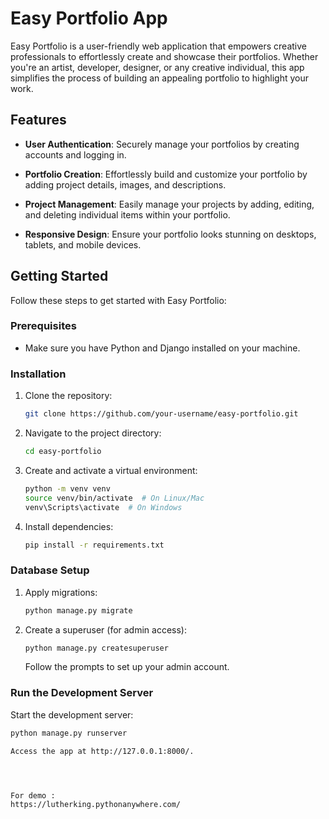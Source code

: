 # Easy Portfolio App

Easy Portfolio is a user-friendly web application that empowers creative professionals to effortlessly create and showcase their portfolios. Whether you're an artist, developer, designer, or any creative individual, this app simplifies the process of building an appealing portfolio to highlight your work.

## Features

- **User Authentication**: Securely manage your portfolios by creating accounts and logging in.

- **Portfolio Creation**: Effortlessly build and customize your portfolio by adding project details, images, and descriptions.

- **Project Management**: Easily manage your projects by adding, editing, and deleting individual items within your portfolio.

- **Responsive Design**: Ensure your portfolio looks stunning on desktops, tablets, and mobile devices.

## Getting Started

Follow these steps to get started with Easy Portfolio:

### Prerequisites

- Make sure you have Python and Django installed on your machine.

### Installation

1. Clone the repository:

    ```bash
    git clone https://github.com/your-username/easy-portfolio.git
    ```

2. Navigate to the project directory:

    ```bash
    cd easy-portfolio
    ```

3. Create and activate a virtual environment:

    ```bash
    python -m venv venv
    source venv/bin/activate  # On Linux/Mac
    venv\Scripts\activate  # On Windows
    ```

4. Install dependencies:

    ```bash
    pip install -r requirements.txt
    ```

### Database Setup

1. Apply migrations:

    ```bash
    python manage.py migrate
    ```

2. Create a superuser (for admin access):

    ```bash
    python manage.py createsuperuser
    ```

    Follow the prompts to set up your admin account.

### Run the Development Server

Start the development server:

```bash
python manage.py runserver

Access the app at http://127.0.0.1:8000/.




For demo :
https://lutherking.pythonanywhere.com/
